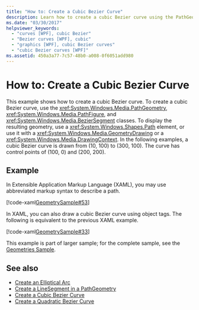 ```yaml
---
title: "How to: Create a Cubic Bezier Curve"
description: Learn how to create a cubic Bezier curve using the PathGeometry, PathFigure, and BezierSegment classes.
ms.date: "03/30/2017"
helpviewer_keywords: 
  - "curves [WPF], cubic Bezier"
  - "Bezier curves [WPF], cubic"
  - "graphics [WPF], cubic Bezier curves"
  - "cubic Bezier curves [WPF]"
ms.assetid: 450a3a77-7c57-48b0-a008-0f6051add980
---
```

# How to: Create a Cubic Bezier Curve
This example shows how to create a cubic Bezier curve. To create a cubic Bezier curve, use the <xref:System.Windows.Media.PathGeometry>, <xref:System.Windows.Media.PathFigure>, and <xref:System.Windows.Media.BezierSegment> classes.  To display the resulting geometry, use a <xref:System.Windows.Shapes.Path> element, or use it with a <xref:System.Windows.Media.GeometryDrawing> or a <xref:System.Windows.Media.DrawingContext>. In the following examples, a cubic Bezier curve is drawn from (10, 100) to (300, 100). The curve has control points of (100, 0) and (200, 200).  
  
## Example  

 In Extensible Application Markup Language (XAML), you may use abbreviated markup syntax to describe a path.  
  
 [!code-xaml[GeometrySample#53](~/samples/snippets/csharp/VS_Snippets_Wpf/GeometrySample/CS/geometryattributesyntaxexample.xaml#53)]
  
 In XAML, you can also draw a cubic Bezier curve using object tags. The following is equivalent to the previous XAML example.  
  
 [!code-xaml[GeometrySample#33](~/samples/snippets/csharp/VS_Snippets_Wpf/GeometrySample/CS/pathgeometryexample.xaml#33)]  
  
 This example is part of larger sample; for the complete sample, see the [Geometries Sample](https://github.com/Microsoft/WPF-Samples/tree/master/Graphics/Geometry).  
  
## See also

- [Create an Elliptical Arc](how-to-create-an-elliptical-arc.md)
- [Create a LineSegment in a PathGeometry](how-to-create-a-linesegment-in-a-pathgeometry.md)
- [Create a Cubic Bezier Curve](how-to-create-a-cubic-bezier-curve.md)
- [Create a Quadratic Bezier Curve](how-to-create-a-quadratic-bezier-curve.md)

